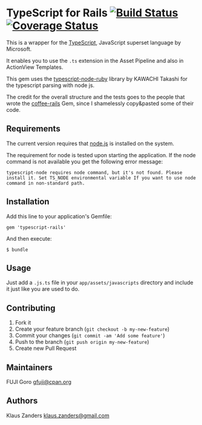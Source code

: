# TypeScript for Rails [![Build Status](https://travis-ci.org/typescript-ruby/typescript-rails.svg?branch=master)](https://travis-ci.org/typescript-ruby/typescript-rails) [![Coverage Status](https://coveralls.io/repos/typescript-ruby/typescript-rails/badge.png)](https://coveralls.io/r/typescript-ruby/typescript-rails)

This is a wrapper for the [TypeScript](http://www.typescriptlang.org/), JavaScript superset language by Microsoft.

It enables you to use the `.ts` extension in the Asset Pipeline and also in ActionView Templates.

This gem uses the
[typescript-node-ruby](https://github.com/typescript-ruby/typescript-node-ruby)
library by KAWACHI Takashi for the typescript parsing with node js.

The credit for the overall structure and the tests goes to the people that wrote the [coffee-rails](https://github.com/rails/coffee-rails) Gem, since I shamelessly copy&pasted some of their code.

## Requirements

The current version requires that [node.js](http://nodejs.org/) is
installed on the system.

The requirement for node is tested upon starting the application. If
the node command is not available you get the following error message:

```
typescript-node requires node command, but it's not found. Please install it. Set TS_NODE environmental variable If you want to use node command in non-standard path.
```

## Installation

Add this line to your application's Gemfile:

    gem 'typescript-rails'

And then execute:

    $ bundle

## Usage

Just add a `.js.ts` file in your `app/assets/javascripts` directory and include it just like you are used to do.

## Contributing

1. Fork it
2. Create your feature branch (`git checkout -b my-new-feature`)
3. Commit your changes (`git commit -am 'Add some feature'`)
4. Push to the branch (`git push origin my-new-feature`)
5. Create new Pull Request

## Maintainers

FUJI Goro <gfuji@cpan.org>

## Authors

Klaus Zanders <klaus.zanders@gmail.com>

